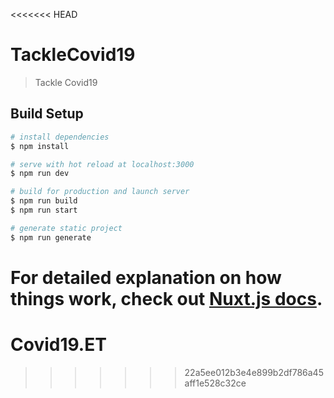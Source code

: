 <<<<<<< HEAD
# TackleCovid19

> Tackle Covid19

## Build Setup

``` bash
# install dependencies
$ npm install

# serve with hot reload at localhost:3000
$ npm run dev

# build for production and launch server
$ npm run build
$ npm run start

# generate static project
$ npm run generate
```

For detailed explanation on how things work, check out [Nuxt.js docs](https://nuxtjs.org).
=======
# Covid19.ET
>>>>>>> 22a5ee012b3e4e899b2df786a45aff1e528c32ce
